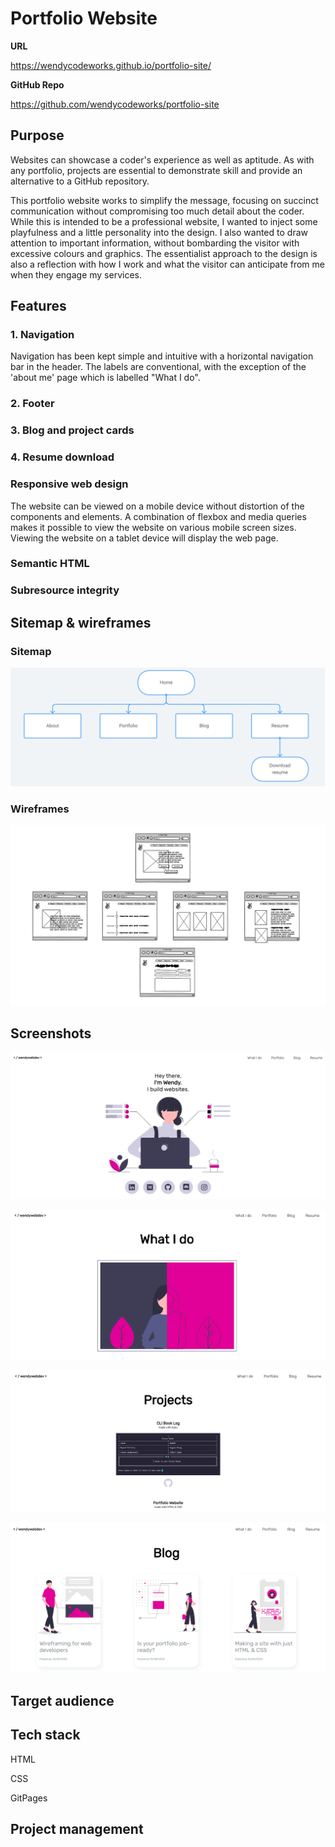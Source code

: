 # Portfolio Website

**URL**

https://wendycodeworks.github.io/portfolio-site/



**GitHub Repo**

https://github.com/wendycodeworks/portfolio-site



## Purpose

Websites can showcase a coder's experience as well as aptitude. As with any portfolio, projects are essential to demonstrate skill and provide an alternative to a GitHub repository. 

This portfolio website works to simplify the message, focusing on succinct communication without compromising too much detail about the coder. While this is intended to be a professional website, I wanted to inject some playfulness and a little personality into the design. I also wanted to draw attention to important information, without bombarding the visitor with excessive colours and graphics. The essentialist approach to the design is also a reflection with how I work and what the visitor can anticipate from me when they engage my services.

## Features

### 1. Navigation

Navigation has been kept simple and intuitive with a horizontal navigation bar in the header. The labels are conventional, with the exception of the 'about me' page which is labelled "What I do". 

### 2. Footer

### 3. Blog and project cards

### 4. Resume download

### Responsive web design

The website can be viewed on a mobile device without distortion of the components and elements. A combination of flexbox and media queries makes it possible to view the website on various mobile screen sizes. Viewing the website on a tablet device will display the web page.

### Semantic HTML

### Subresource integrity

## Sitemap & wireframes

### Sitemap

![](./docs/portfolio-site-map.png)

### Wireframes
![portfolio-site-wireframe](./docs/portfolio-site-wireframe.png)



## Screenshots

![Home page](./assets/portfolio-img/portfolio-site-homepage.png)

![About me page](./assets/portfolio-img/portfolio-site-aboutpage.png)

![Portfolio page](./assets/portfolio-img/portfolio-site-projectspage.png)

![Blog page](./assets/portfolio-img/portfolio-site-blog.png)

## Target audience



## Tech stack

HTML

CSS

GitPages

## Project management

